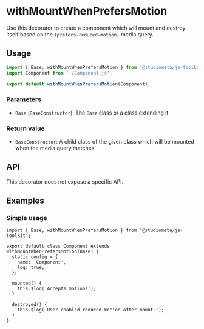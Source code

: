 # withMountWhenPrefersMotion

Use this decorator to create a component which will mount and destroy itself based on the `(prefers-reduced-motion)` media query.

## Usage

```js
import { Base, withMountWhenPrefersMotion } from '@studiometa/js-toolkit';
import Component from './Component.js';

export default withMountWhenPrefersMotion(Component);
```

### Parameters

- `Base` (`BaseConstructor`): The `Base` class or a class extending it.

### Return value

- `BaseConstructor`: A child class of the given class which will be mounted when the media query matches.

## API

This decorator does not expose a specific API.

## Examples

### Simple usage

```js{1,3,10,14}
import { Base, withMountWhenPrefersMotion } from '@studiometa/js-toolkit';

export default class Component extends withMountWhenPrefersMotion(Base) {
  static config = {
    name: 'Component',
    log: true,
  };

  mounted() {
    this.$log('Accepts motion!');
  }

  destroyed() {
    this.$log('User enabled reduced motion after mount.');
  }
}
```
